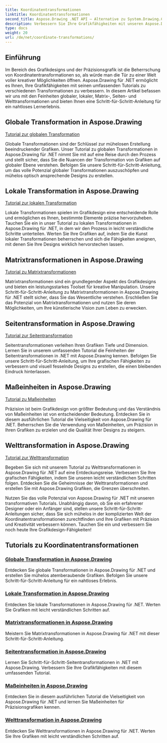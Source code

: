 ```yaml
---
title: Koordinatentransformationen
linktitle: Koordinatentransformationen
second_title: Aspose.Drawing .NET API – Alternative zu System.Drawing.Common
description: Verbessern Sie Ihre Grafikfähigkeiten mit unseren Aspose.Drawing-Tutorials. Entdecken Sie globale, lokale, Matrix-, Seiten- und Welttransformationen und beherrschen Sie Präzisionsgrafiken in .NET.
type: docs
weight: 20
url: /de/net/coordinate-transformations/
---
```


## Einführung

Im Bereich des Grafikdesigns und der Präzisionsgrafik ist die Beherrschung von Koordinatentransformationen so, als würde man die Tür zu einer Welt voller kreativer Möglichkeiten öffnen. Aspose.Drawing für .NET ermöglicht es Ihnen, Ihre Grafikfähigkeiten mit seinen umfassenden Tutorials zu verschiedenen Transformationen zu verbessern. In diesem Artikel befassen wir uns mit den Feinheiten globaler, lokaler, Matrix-, Seiten- und Welttransformationen und bieten Ihnen eine Schritt-für-Schritt-Anleitung für ein nahtloses Lernerlebnis.

## Globale Transformation in Aspose.Drawing
[Tutorial zur globalen Transformation](./global-transformation/)

Globale Transformationen sind der Schlüssel zur mühelosen Erstellung beeindruckender Grafiken. Unser Tutorial zu globalen Transformationen in Aspose.Drawing für .NET nimmt Sie mit auf eine Reise durch den Prozess und stellt sicher, dass Sie die Nuancen der Transformation von Grafiken auf globaler Ebene verstehen. Befolgen Sie unsere Schritt-für-Schritt-Anleitung, um das volle Potenzial globaler Transformationen auszuschöpfen und mühelos optisch ansprechende Designs zu erstellen.

## Lokale Transformation in Aspose.Drawing
[Tutorial zur lokalen Transformation](./local-transformation/)

Lokale Transformationen spielen im Grafikdesign eine entscheidende Rolle und ermöglichen es Ihnen, bestimmte Elemente präzise hervorzuheben. Tauchen Sie ein in unser Tutorial zu lokalen Transformationen in Aspose.Drawing für .NET, in dem wir den Prozess in leicht verständliche Schritte unterteilen. Werten Sie Ihre Grafiken auf, indem Sie die Kunst lokaler Transformationen beherrschen und sich die Fähigkeiten aneignen, mit denen Sie Ihre Designs wirklich hervorstechen lassen.

## Matrixtransformationen in Aspose.Drawing
[Tutorial zu Matrixtransformationen](./matrix-transformations/)

Matrixtransformationen sind ein grundlegender Aspekt des Grafikdesigns und bieten ein leistungsstarkes Toolset für kreative Manipulation. Unsere Schritt-für-Schritt-Anleitung zu Matrixtransformationen in Aspose.Drawing für .NET stellt sicher, dass Sie das Wesentliche verstehen. Erschließen Sie das Potenzial von Matrixtransformationen und nutzen Sie deren Möglichkeiten, um Ihre künstlerische Vision zum Leben zu erwecken.

## Seitentransformation in Aspose.Drawing
[Tutorial zur Seitentransformation](./page-transformation/)

Seitentransformationen verleihen Ihren Grafiken Tiefe und Dimension. Lernen Sie in unserem umfassenden Tutorial die Feinheiten der Seitentransformationen in .NET mit Aspose.Drawing kennen. Befolgen Sie unsere Schritt-für-Schritt-Anleitung, um Ihre grafischen Fähigkeiten zu verbessern und visuell fesselnde Designs zu erstellen, die einen bleibenden Eindruck hinterlassen.

## Maßeinheiten in Aspose.Drawing
[Tutorial zu Maßeinheiten](./units-of-measure/)

Präzision ist beim Grafikdesign von größter Bedeutung und das Verständnis von Maßeinheiten ist von entscheidender Bedeutung. Entdecken Sie in diesem ausführlichen Tutorial die Vielseitigkeit von Aspose.Drawing für .NET. Beherrschen Sie die Verwendung von Maßeinheiten, um Präzision in Ihren Grafiken zu erzielen und die Qualität Ihrer Designs zu steigern.

## Welttransformation in Aspose.Drawing
[Tutorial zur Welttransformation](./world-transformation/)

Begeben Sie sich mit unserem Tutorial zu Welttransformationen in Aspose.Drawing für .NET auf eine Entdeckungsreise. Verbessern Sie Ihre grafischen Fähigkeiten, indem Sie unseren leicht verständlichen Schritten folgen. Entdecken Sie die Geheimnisse der Welttransformationen und erstellen Sie mit Aspose.Drawing Grafiken, die Grenzen überschreiten.

Nutzen Sie das volle Potenzial von Aspose.Drawing für .NET mit unseren transformativen Tutorials. Unabhängig davon, ob Sie ein erfahrener Designer oder ein Anfänger sind, stellen unsere Schritt-für-Schritt-Anleitungen sicher, dass Sie sich mühelos in der komplizierten Welt der Koordinatentransformationen zurechtfinden und Ihre Grafiken mit Präzision und Kreativität verbessern können. Tauchen Sie ein und verbessern Sie noch heute Ihre Grafikdesign-Fähigkeiten!
## Tutorials zu Koordinatentransformationen
### [Globale Transformation in Aspose.Drawing](./global-transformation/)
Entdecken Sie globale Transformationen in Aspose.Drawing für .NET und erstellen Sie mühelos atemberaubende Grafiken. Befolgen Sie unsere Schritt-für-Schritt-Anleitung für ein nahtloses Erlebnis.
### [Lokale Transformation in Aspose.Drawing](./local-transformation/)
Entdecken Sie lokale Transformationen in Aspose.Drawing für .NET. Werten Sie Grafiken mit leicht verständlichen Schritten auf.
### [Matrixtransformationen in Aspose.Drawing](./matrix-transformations/)
Meistern Sie Matrixtransformationen in Aspose.Drawing für .NET mit dieser Schritt-für-Schritt-Anleitung.
### [Seitentransformation in Aspose.Drawing](./page-transformation/)
Lernen Sie Schritt-für-Schritt-Seitentransformationen in .NET mit Aspose.Drawing. Verbessern Sie Ihre Grafikfähigkeiten mit diesem umfassenden Tutorial.
### [Maßeinheiten in Aspose.Drawing](./units-of-measure/)
Entdecken Sie in diesem ausführlichen Tutorial die Vielseitigkeit von Aspose.Drawing für .NET und lernen Sie Maßeinheiten für Präzisionsgrafiken kennen.
### [Welttransformation in Aspose.Drawing](./world-transformation/)
Entdecken Sie Welttransformationen in Aspose.Drawing für .NET. Werten Sie Ihre Grafiken mit leicht verständlichen Schritten auf.